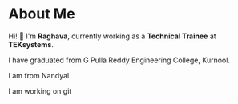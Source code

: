 # About Me

Hi! 👋 I'm **Raghava**, currently working as a **Technical Trainee** at **TEKsystems**.


I have graduated from G Pulla Reddy Engineering College, Kurnool. 

I am from Nandyal

I am working on git 
